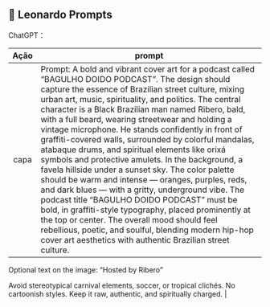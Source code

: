## 🎨 Leonardo Prompts


ChatGPT：

|   Ação   | prompt                                                                                                                                                                                                                                                                         |
| :------: | ------------------------------------------------------------------------------------------------------------------------------------------------------------------------------------------------------------------------------------------------------------------------------ |
|  capa  | Prompt: A bold and vibrant cover art for a podcast called “BAGULHO DOIDO PODCAST”. The design should capture the essence of Brazilian street culture, mixing urban art, music, spirituality, and politics. The central character is a Black Brazilian man named Ribero, bald, with a full beard, wearing streetwear and holding a vintage microphone. He stands confidently in front of graffiti-covered walls, surrounded by colorful mandalas, atabaque drums, and spiritual elements like orixá symbols and protective amulets. In the background, a favela hillside under a sunset sky. The color palette should be warm and intense — oranges, purples, reds, and dark blues — with a gritty, underground vibe. The podcast title “BAGULHO DOIDO PODCAST” must be bold, in graffiti-style typography, placed prominently at the top or center. The overall mood should feel rebellious, poetic, and soulful, blending modern hip-hop cover art aesthetics with authentic Brazilian street culture.

Optional text on the image: “Hosted by Ribero”

Avoid stereotypical carnival elements, soccer, or tropical clichés. No cartoonish styles. Keep it raw, authentic, and spiritually charged. |

